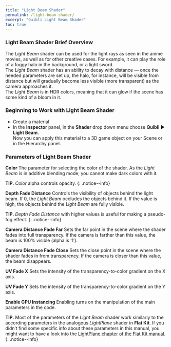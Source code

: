 ```yaml
---
title: "Light Beam Shader"
permalink: /light-beam-shader/
excerpt: "Quibli Light Beam Shader"
toc: true
---
```


### Light Beam Shader Brief Overview

The _Light Beam_ shader can be used for the light rays as seen in the anime movies, as well as for other creative cases. For example, it can play the role of a foggy halo in the background, or a light sword.  
The _Light Beam_ shader has an ability to decay with distance — once the needed parameters are set up, the halo, for instance, will be visible from distance but will gradually become less visible (more transparent) as the camera approaches it.  
The _Light Beam_ is in HDR colors, meaning that it can glow if the scene has some kind of a bloom in it.  

### Beginning to Work with Light Beam Shader

* Create a material
* In the **Inspector** panel, in the **Shader** drop down menu choose **Quibli** ▶︎ **Light Beam**.  
Now you can apply this material to a 3D game object on your Scene or in the Hierarchy panel. 

### Parameters of Light Beam Shader

**Color** The parameter for selecting the color of the shader. As the _Light Beam_ is in additive blending mode, you cannot make dark colors with it.

**TIP.** _Color_ alpha controls opacity.
{: .notice--info}

**Depth Fade Distance** Controls the visibility of objects behind the light beam. If 0, the _Light Beam_ occludes the objects behind it. If the value is high, the objects behind the _Light Beam_ are fully visible.  

**TIP.** _Depth Fade Distance_ with higher values is useful for making a pseudo-fog effect.
{: .notice--info}

**Camera Distance Fade Far** Sets the far point in the scene where the shader fades into full transparency.  If the camera is farther than this value, the beam is 100% visible (alpha is ‘1’).  

**Camera Distance Fade Close** Sets the close point in the scene where the shader fades in from transparency. If the camera is closer than this value, the beam disappears.  

**UV Fade X** Sets the intensity of the transparency-to-color gradient on the X axis.  

**UV Fade Y** Sets the intensity of the transparency-to-color gradient on the Y axis.  

**Enable GPU Instancing**  Enabling turns on the manipulation of the main parameters in the code.  

**TIP.** Most of the parameters of the _Light Beam_ shader work similarly to the according parameters in the analogous _LightPlane_ shader in **Flat Kit**. If you didn’t find some specific info about these parameters in this manual, you might want to have a look into the [LightPlane chapter of the Flat Kit manual](https://flatkit.dustyroom.com/#37-lightplane-shader).
{: .notice--info}

